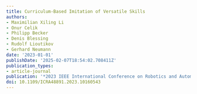 ```yaml
---
title: Curriculum-Based Imitation of Versatile Skills
authors:
- Maximilian Xiling Li
- Onur Celik
- Philipp Becker
- Denis Blessing
- Rudolf Lioutikov
- Gerhard Neumann
date: '2023-01-01'
publishDate: '2025-02-07T18:54:02.708411Z'
publication_types:
- article-journal
publication: '*2023 IEEE International Conference on Robotics and Automation (ICRA)*'
doi: 10.1109/ICRA48891.2023.10160543
---
```

